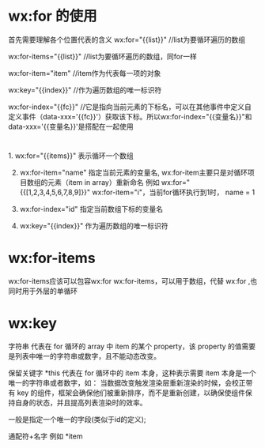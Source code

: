 # wx:for 的使用
  首先需要理解各个位置代表的含义
  wx:for="{{list}}"   //list为要循环遍历的数组

  wx:for-items="{{list}}"   //list为要循环遍历的数组，同for一样

  wx:for-item="item"   //item作为代表每一项的对象

  wx:key="{{index}}"   //作为遍历数组的唯一标识符

  wx:for-index="{{fc}}"   //它是指向当前元素的下标名，可以在其他事件中定义自定义事件（data-xxx='{{fc}}'）获取该下标。所以wx:for-index="{{变量名}}"和data-xxx='{{变量名}}'是搭配在一起使用
#
  <view wx:for="{{items}}" wx:for-item="name" wx:for-index="id">
  1. wx:for="{{items}}" 表示循环一个数组

  2. wx:for-item="name" 指定当前元素的变量名,
     wx:for-item主要只是对循环项目数组的元素（item in array）重新命名
  例如  wx:for="{{[1,2,3,4,5,6,7,8,9]}}" wx:for-item="i"，当前for循环执行到1时，
     name = 1

  3. wx:for-index="id"  指定当前数组下标的变量名

  4. wx:key="{{index}}"   作为遍历数组的唯一标识符
  

# wx:for-items
  wx:for-items应该可以包容wx:for
  <view wx:for-items="{{array}}" wx:for-item="item">
  wx:for-items，可以用于数组，代替 wx:for ,也同时用于外层的单循环

# wx:key
  字符串
代表在 for 循环的 array 中 item 的某个 property，该 property 的值需要是列表中唯一的字符串或数字，且不能动态改变。 

保留关键字 *this
代表在 for 循环中的 item 本身，这种表示需要 item 本身是一个唯一的字符串或者数字，如： 
当数据改变触发渲染层重新渲染的时候，会校正带有 key 的组件，框架会确保他们被重新排序，而不是重新创建，以确保使组件保持自身的状态，并且提高列表渲染时的效率。

一般是指定一个唯一的字段(类似于id的定义);

通配符+名字 
例如 *item




